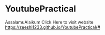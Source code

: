 # YoutubePractical
AssalamuAlaikum  Click Here to visit website   https://zeeshi1233.github.io/YoutubePractical/#
